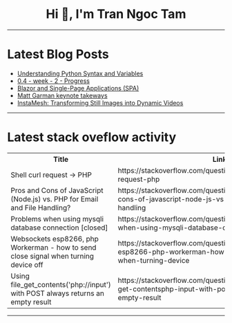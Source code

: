 <h1 align="center">Hi 👋, I'm Tran Ngoc Tam</h1>

---

# Latest Blog Posts 
<!-- BLOG-POST-LIST:START -->
- [Understanding Python Syntax and Variables](https://dev.to/jeremycmorgan/understanding-python-syntax-and-variables-1m0m)
- [0.4 - week - 2 - Progress](https://dev.to/krinskumar/04-week-2-progress-1i3d)
- [Blazor and Single-Page Applications &lpar;SPA&rpar;](https://dev.to/dazevedo/blazor-and-single-page-applications-spa-5d8h)
- [Matt Garman keynote takeways](https://dev.to/martinnanchev/matt-garman-keynote-takeways-3hjc)
- [InstaMesh: Transforming Still Images into Dynamic Videos](https://dev.to/shannonlal/instamesh-transforming-still-images-into-dynamic-videos-2le0)
<!-- BLOG-POST-LIST:END -->

---

# Latest stack oveflow activity
<table>
  <tr><th>Title</th><th>Link</th></tr>
  <!-- STACKOVERFLOW:START --><tr><td>Shell curl request -&gt; PHP</td><td>https://stackoverflow.com/questions/79248769/shell-curl-request-php</td></tr><tr><td>Pros and Cons of JavaScript &lpar;Node.js&rpar; vs. PHP for Email and File Handling?</td><td>https://stackoverflow.com/questions/79248749/pros-and-cons-of-javascript-node-js-vs-php-for-email-and-file-handling</td></tr><tr><td>Problems when using mysqli database connection [closed]</td><td>https://stackoverflow.com/questions/79248590/problems-when-using-mysqli-database-connection</td></tr><tr><td>Websockets esp8266, php Workerman - how to send close signal when turning device off</td><td>https://stackoverflow.com/questions/79248565/websockets-esp8266-php-workerman-how-to-send-close-signal-when-turning-device</td></tr><tr><td>Using file_get_contents&lpar;&#39;php://input&#39;&rpar; with POST always returns an empty result</td><td>https://stackoverflow.com/questions/79248501/using-file-get-contentsphp-input-with-post-always-returns-an-empty-result</td></tr><!-- STACKOVERFLOW:END -->
</table>

---


